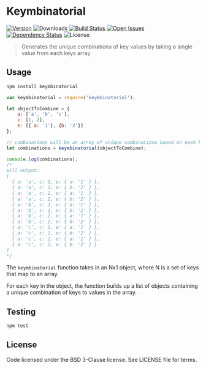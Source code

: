 # Keymbinatorial
[![Version][npm-image]][npm-url] ![Downloads][downloads-image] [![Build Status][status-image]][status-url] [![Open Issues][issues-image]][issues-url] [![Dependency Status][daviddm-image]][daviddm-url] ![License][license-image]

> Generates the unique combinations of key values by taking a single value from each keys array

## Usage

```bash
npm install keymbinatorial
```

```js
var keymbinatorial = require('keymbinatorial');

let objectToCombine = {
    a: ['a', 'b', 'c'],
    c: [1, 2],
    e: [{ a: '1'}, {b: '2'}]
};

// combinations will be an array of unique combinations based on each key and the values in the array
let combinations = keymbinatorial(objectToCombine);

console.log(combinations);
/*
will output:
[
  { a: 'a', c: 1, e: { a: '1' } },
  { a: 'a', c: 1, e: { b: '2' } },
  { a: 'a', c: 2, e: { a: '1' } },
  { a: 'a', c: 2, e: { b: '2' } },
  { a: 'b', c: 1, e: { a: '1' } },
  { a: 'b', c: 1, e: { b: '2' } },
  { a: 'b', c: 2, e: { a: '1' } },
  { a: 'b', c: 2, e: { b: '2' } },
  { a: 'c', c: 1, e: { a: '1' } },
  { a: 'c', c: 1, e: { b: '2' } },
  { a: 'c', c: 2, e: { a: '1' } },
  { a: 'c', c: 2, e: { b: '2' } }
]
*/
```

The `keymbinatorial` function takes in an Nx1 object, where N is a set of keys that map to
an array.

For each key in the object, the function builds up a list of objects containing a unique combination
of keys to values in the array.

## Testing

```bash
npm test
```

## License

Code licensed under the BSD 3-Clause license. See LICENSE file for terms.

[npm-image]: https://img.shields.io/npm/v/keymbinatorial.svg
[npm-url]: https://npmjs.org/package/keymbinatorial
[downloads-image]: https://img.shields.io/npm/dt/keymbinatorial.svg
[license-image]: https://img.shields.io/npm/l/keymbinatorial.svg
[issues-image]: https://img.shields.io/github/issues/screwdriver-cd/keymbinatorial.svg
[issues-url]: https://github.com/screwdriver-cd/keymbinatorial/issues
[status-image]: https://cd.screwdriver.cd/pipelines/ae4b71b93b39fb564b5b5c50d71f1a988f400ab4/badge
[status-url]: https://cd.screwdriver.cd/pipelines/ae4b71b93b39fb564b5b5c50d71f1a988f400ab4
[daviddm-image]: https://david-dm.org/screwdriver-cd/keymbinatorial.svg?theme=shields.io
[daviddm-url]: https://david-dm.org/screwdriver-cd/keymbinatorial
